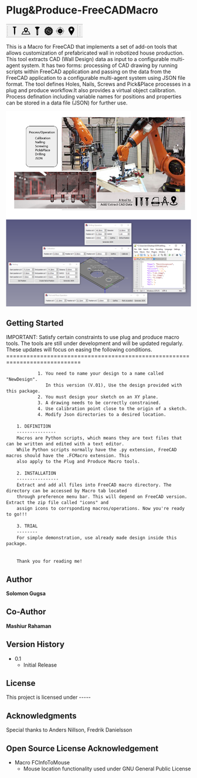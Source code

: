 # Plug&Produce-FreeCADMacro
![plot](./image/workbench.png)


This is a Macro for FreeCAD that implements a set of add-on tools that allows customization of prefabricated wall in robotized house production. This tool extracts CAD (Wall Design) data as input to a configurable multi-agent system. It has two forms: processing of CAD drawing by running scripts within FreeCAD application and passing on the data from the FreeCAD application to a configurable multi-agent system using JSON file format. The tool defines Holes, Nails, Screws and Pick&Place processes in a plug and produce workflow.It also provides a virtual object calibration. Process defination including variable names for positions and properties can be stored in a data file (JSON) for further use. 

![plot](./image/gsadfgsdfg.png)
![plot](./image/sample2.png)
## Getting Started

IMPORTANT: Satisfy certain constraints to use plug and produce macro tools. 
				   The tools are still under development and will be updated regularly. 
				   These updates will focus on easing the following conditions.
		============================================================================

				1. You need to name your design to a name called "NewDesign".
				   In this version (V.01), Use the design provided with this package. 
				2. You must design your sketch on an XY plane.
				3. A drawing needs to be correctly constrained. 
				4. Use calibration point close to the origin of a sketch.
				4. Modify Json directories to a desired location.

		1. DEFINITION
		---------------
		Macros are Python scripts, which means they are text files that can be written and edited with a text editor.
		While Python scripts normally have the .py extension, FreeCAD macros should have the .FCMacro extension. This
		also apply to the Plug and Produce Macro tools.

		2. INSTALLATION
		----------------
		Extract and add all files into FreeCAD macro directory. The directory can be accessed by Macro tab located
		through preference menu bar. This will depend on FreeCAD version. Extract the zip file called "icons" and 
		assign icons to corrsponding macros/operations. Now you're ready to go!!!

		3. TRIAL
		--------
		For simple demonstration, use already made design inside this package.  

		
		Thank you for reading me!  
		
## Author

 **Solomon Gugsa** 
## Co-Author 

  **Mashiur Rahaman**

## Version History
* 0.1
    * Initial Release

## License

This project is licensed under -----

## Acknowledgments
Special thanks to Anders Nillson, Fredrik Danielsson 

## Open Source License Acknowledgement
* Macro FCInfoToMouse
	* Mouse location functionality used under GNU General Public License
